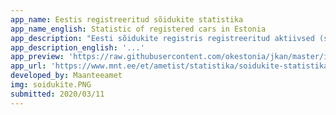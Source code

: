 ```yaml
---
app_name: Eestis registreeritud sõidukite statistika
app_name_english: Statistic of registered cars in Estonia
app_description: "Eesti sõidukite registris registreeritud aktiivsed (staatus \"Registreeritud\" või \"Võõrandatud\") sõidukid. Kuuluvus maakonna kaupa on vastutava kasutaja registreeritud elukoha (jur isiku puhul asukoha) maakond. Kui vastutav kasutaja puudub, siis vaadatakse omanikku. Kütuse liik on mootoritüübi järgi.\r\nAndmeid uuendatakse kord kuus."
app_description_english: '...'
app_preview: 'https://raw.githubusercontent.com/okestonia/jkan/master/img/soidukite.PNG'
app_url: 'https://www.mnt.ee/et/ametist/statistika/soidukite-statistika'
developed_by: Maanteeamet
img: soidukite.PNG
submitted: 2020/03/11
---
```

